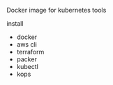 Docker image for kubernetes tools

install 
- docker
- aws cli
- terraform
- packer
- kubectl
- kops